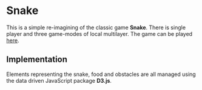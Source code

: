 # Snake

This is a simple re-imagining of the classic game <b>Snake</b>.  There is single player and three game-modes of local multilayer. The game can be played [here](https://finite2.github.io/d3JS_snake/).

## Implementation

Elements representing the snake, food and obstacles are all managed using the data driven JavaScript package <b>D3.js</b>.